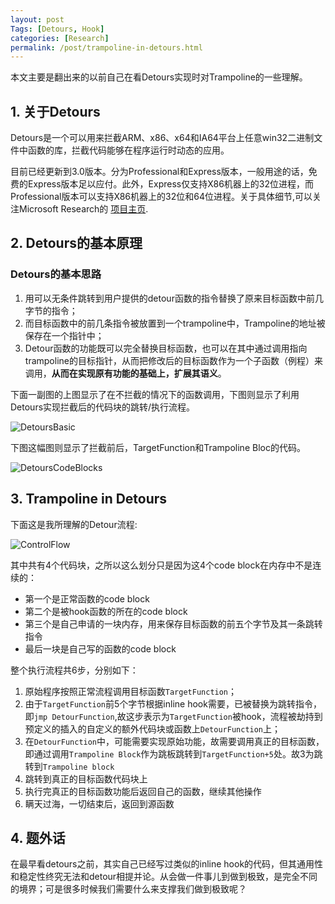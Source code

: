 ```yaml
---
layout: post
Tags: [Detours, Hook]
categories: [Research]
permalink: /post/trampoline-in-detours.html
---
```


本文主要是翻出来的以前自己在看Detours实现时对Trampoline的一些理解。

## 1. 关于Detours

Detours是一个可以用来拦截ARM、x86、x64和IA64平台上任意win32二进制文件中函数的库，拦截代码能够在程序运行时动态的应用。

目前已经更新到3.0版本。分为Professional和Express版本，一般用途的话，免费的Express版本足以应付。此外，Express仅支持X86机器上的32位进程，而Professional版本可以支持X86机器上的32位和64位进程。关于具体细节,可以关注Microsoft Research的 [项目主页](http://research.microsoft.com/en-us/projects/detours).


## 2. Detours的基本原理

### Detours的基本思路

1. 用可以无条件跳转到用户提供的detour函数的指令替换了原来目标函数中前几字节的指令；
2. 而目标函数中的前几条指令被放置到一个trampoline中，Trampoline的地址被保存在一个指针中；
3. Detour函数的功能既可以完全替换目标函数，也可以在其中通过调用指向trampoline的目标指针，从而把修改后的目标函数作为一个子函数（例程）来调用，**从而在实现原有功能的基础上，扩展其语义**。

下面一副图的上图显示了在不拦截的情况下的函数调用，下图则显示了利用Detours实现拦截后的代码块的跳转/执行流程。

![DetoursBasic](http://i.imgur.com/vYTt2.jpg 'Control flow of detours')

下图这幅图则显示了拦截前后，TargetFunction和Trampoline Bloc的代码。

![DetoursCodeBlocks](http://i.imgur.com/HmkSZ.jpg 'detour前后的代码变化')



## 3. Trampoline in Detours


下面这是我所理解的Detour流程:

![ControlFlow](http://i.imgur.com/XGcH5.jpg '我所理解的跳转流程和内存布局')

其中共有4个代码块，之所以这么划分只是因为这4个code block在内存中不是连续的：

* 第一个是正常函数的code block
* 第二个是被hook函数的所在的code block
* 第三个是自己申请的一块内存，用来保存目标函数的前五个字节及其一条跳转指令
* 最后一块是自己写的函数的code block

整个执行流程共6步，分别如下：

1. 原始程序按照正常流程调用目标函数`TargetFunction`；
2. 由于`TargetFunction`前5个字节根据inline hook需要，已被替换为跳转指令，即`jmp DetourFunction`,故这步表示为`TargetFunction`被hook，流程被劫持到预定义的插入的自定义的额外代码块或函数上`DetourFunction`上；
3. 在`DetourFunction`中，可能需要实现原始功能，故需要调用真正的目标函数，即通过调用`Trampoline Block`作为跳板跳转到`TargetFunction+5`处。故3为跳转到`Trampoline block`
4. 跳转到真正的目标函数代码块上
5. 执行完真正的目标函数功能后返回自己的函数，继续其他操作
6. 瞒天过海，一切结束后，返回到源函数

## 4. 题外话

在最早看detours之前，其实自己已经写过类似的inline hook的代码，但其通用性和稳定性终究无法和detour相提并论。从会做一件事儿到做到极致，是完全不同的境界；可是很多时候我们需要什么来支撑我们做到极致呢？

